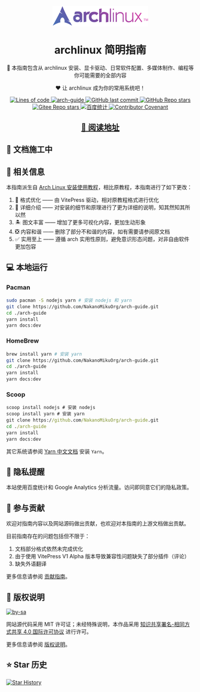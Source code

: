 <p align="center">
  <a
    href="https://arch.icekylin.online/"
    target="_blank"
    rel="noopener noreferrer"
  >
    <img
      width="256px"
      src="docs/public/static/svg/arch.svg"
      alt="arch-guide"
    />
  </a>
</p>

<h1 align="center">archlinux 简明指南</h1>

<p align="center">
  📖 本指南包含从 archlinux
  安装、显卡驱动、日常软件配置、多媒体制作、编程等你可能需要的全部内容
</p>
<p align="center">❤️ 让 archlinux 成为你的常用系统吧！</p>

<p align="center">
  <a
    href="https://github.com/NakanoMikuOrg/arch-guide"
    target="_blank"
    rel="noopener noreferrer"
  >
    <img
      alt="Lines of code"
      src="https://img.shields.io/tokei/lines/github/NakanoMikuOrg/arch-guide"
    />
  </a>
  <a
    href="https://github.com/NakanoMikuOrg/arch-guide"
    target="_blank"
    rel="noopener noreferrer"
  >
    <img
      alt="arch-guide"
      src="https://travis-ci.com/NakanoMikuOrg/arch-guide.svg?branch=main"
    />
  </a>
  <a
    href="https://github.com/NakanoMikuOrg/arch-guide"
    target="_blank"
    rel="noopener noreferrer"
  >
    <img
      alt="GitHub last commit"
      src="https://img.shields.io/github/last-commit/NakanoMikuOrg/arch-guide"
    />
  </a>
  <a
    href="https://github.com/NakanoMikuOrg/arch-guide"
    target="_blank"
    rel="noopener noreferrer"
  >
    <img
      alt="GitHub Repo stars"
      src="https://img.shields.io/github/stars/NakanoMikuOrg/arch-guide?style=social"
    />
  </a>
  <a
    href="https://gitee.com/nakano-miku/arch-guide/stargazers"
    target="_blank"
    rel="noopener noreferrer"
  >
    <img
      src="https://gitee.com/nakano-miku/arch-guide/badge/star.svg?theme=white"
      alt="Gitee Repo stars"
    />
  </a>
  <a
    href="https://tongji.baidu.com/web/welcome/ico?s=e7059486ad3b16e21ea7058836c51b9b"
    target="_blank"
    rel="noopener noreferrer"
  >
    <img
      src="https://img.shields.io/badge/Baidu-%E7%BB%9F%E8%AE%A1-blue"
      alt="百度统计"
    />
  </a>
  <a
    href="https://arch.icekylin.online/postscript/contributor-covenant.html"
    target="_blank"
    rel="noopener noreferrer"
  >
    <img
      alt="Contributor Covenant"
      src="https://img.shields.io/badge/Contributor%20Covenant-2.0-4baaaa.svg"
    />
  </a>
</p>

<h2 align="center">
  <a
    href="https://arch.icekylin.online/"
    target="_blank"
    rel="noopener noreferrer"
    >📖 阅读地址</a
  >
</h2>

## 🚧 文档施工中

## 📕 相关信息

本指南派生自 [Arch Linux 安装使用教程](https://github.com/ArchLinuxStudio/ArchLinuxTutorial)，相比原教程，本指南进行了如下更改：

1. 📖 格式优化 —— 由 VitePress 驱动，相对原教程格式进行优化
2. 🎏 详细介绍 —— 对安装的细节和原理进行了更为详细的说明，知其然知其所以然
3. 🏝️ 图文丰富 —— 增加了更多可视化内容，更加生动形象
4. ❎ 内容和谐 —— 删除了部分不和谐的内容，如有需要请参阅原文档
5. ✅ 实用至上 —— 遵循 arch 实用性原则，避免意识形态问题，对非自由软件更加包容

## 💻 本地运行

### Pacman

```bash
sudo pacman -S nodejs yarn # 安装 nodejs 和 yarn
git clone https://github.com/NakanoMikuOrg/arch-guide.git
cd ./arch-guide
yarn install
yarn docs:dev
```

### HomeBrew

```bash
brew install yarn # 安装 yarn
git clone https://github.com/NakanoMikuOrg/arch-guide.git
cd ./arch-guide
yarn install
yarn docs:dev
```

### Scoop

```bat
scoop install nodejs # 安装 nodejs
scoop install yarn # 安装 yarn
git clone https://github.com/NakanoMikuOrg/arch-guide.git
cd ./arch-guide
yarn install
yarn docs:dev
```

其它系统请参阅 [Yarn 中文文档](https://yarn.bootcss.com/docs/install/) 安装 `Yarn`。

## 🔔 隐私提醒

本站使用百度统计和 Google Analytics 分析流量。访问即同意它们的隐私政策。

## 🌱 参与贡献

欢迎对指南内容以及网站源码做出贡献，也欢迎对本指南的上游文档做出贡献。

目前指南存在的问题包括但不限于：

1. 文档部分格式依然未完成优化
2. 由于使用 VitePress V1 Alpha 版本导致兼容性问题缺失了部分插件（评论）
3. 缺失外语翻译

更多信息请参阅 [贡献指南](https://arch.icekylin.online/postscript/contribute.md)。

## 🎋 版权说明

[![by-sa](docs/assets/svg/by-sa.svg)](https://creativecommons.org/licenses/by-sa/4.0/deed.zh)

网站源代码采用 MIT 许可证；未经特殊说明，本作品采用 [知识共享署名-相同方式共享 4.0 国际许可协议](https://creativecommons.org/licenses/by-sa/4.0/deed.zh) 进行许可。

更多信息请参阅 [版权说明](https://arch.icekylin.online/postscript/copyright.md)。

## ⭐ Star 历史

[![Star History](https://starchart.cc/NakanoMikuOrg/arch-guide.svg)](https://starchart.cc/NakanoMikuOrg/arch-guide)
